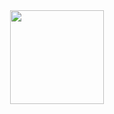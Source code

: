 <div align="center">
<!--<h1>Hi there, I'm Marc👋</h1>--->
</br>
</br>

<!-- Stats --->
<!--<h2>Stats</h2>-->

<!-- &theme=dark --->
<p align="center">
  <a href="https://github.com/Many5900">
    <!--<img height="150em" src="https://github-readme-stats-six-ruby-41.vercel.app/api?username=Many5900&show_icons=true&hide=stars,issues,contribs&include_all_commits=true&count_private=true&hide_border=true&theme=github_dark_dimmed"/> --->
  </a>
  <a href="https://github.com/Many5900">
    <img height="150em" src="https://github-readme-stats-six-ruby-41.vercel.app/api/top-langs/?username=Many5900&layout=compact&hide_border=true&theme=github_dark_dimmed&exclude_repo=github-readme-stats,p1_recipe_recommender_fork&langs_count=20&hide=Makefile,Cmake,Shell"/>
  </a>
  <!--
  <a href="https://github.com/Many5900">
    <img height="150em" src="https://streak-stats.demolab.com?user=Many5900&hide_border=true&theme=github_dark_dimmed"/>
  </a>
  -->
</p>

</br>
</br>





</div>






<!--
**Many5900/Many5900** is a ✨ _special_ ✨ repository because its `README.md` (this file) appears on your GitHub profile.

Here are some ideas to get you started:

- 🔭 I’m currently working on ...
- 🌱 I’m currently learning ...
- 👯 I’m looking to collaborate on ...
- 🤔 I’m looking for help with ...
- 💬 Ask me about ...
- 📫 How to reach me: ...
- 😄 Pronouns: ...
- ⚡ Fun fact: ...
-->
